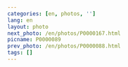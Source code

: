 ```yaml
---
categories: [en, photos, '']
lang: en
layout: photo
next_photo: /en/photos/P0000167.html
picname: P0000089
prev_photo: /en/photos/P0000088.html
tags: []
---
```

